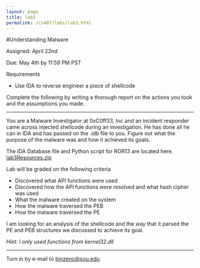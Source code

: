 ```yaml
---
layout: page
title: lab3
permalink: /cs407/labs/lab3.html
---
```


#Understanding Malware

Assigned: April 22nd

Due: May 4th by 11:59 PM PST 

Requirements

- Use IDA to reverse engineer a piece of shellcode 

Complete the following by writing a thorough report on the actions you took and the assumptions you made. 

---

You are a Malware Investigator at 0xC0ff33, Inc and an incident responder came across injected shellcode during an investigation. He has done all he can in IDA and has passed on the .idb file to you. Figure out what the purpose of the malware was and how it achieved its goals. 

The IDA Database file and Python script for ROR13 are located here. [lab3Resources.zip](/resources/cs407/labResources/lab3Resources.zip)

Lab will be graded on the following criteria 

- Discovered what API functions were used
- Discovered how the API functions were resolved and what hash cipher was used
- What the malware created on the system 
- How the malware traversed the PEB 
- How the malware traversed the PE 

I am looking for an analysis of the shellcode and the way that it parsed the PE and PEB structures we discussed to achieve its goal. 

*Hint: I only used functions from kernel32.dll*

---

Turn in by e-mail to <a href="mailto:timzenc@sou.edu?Subject=cs407_lab3" target="_top">timzenc@sou.edu</a>.
